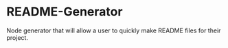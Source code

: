 # README-Generator
Node generator that will allow a user to quickly make README files for their project.
